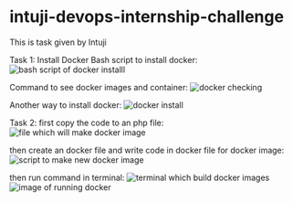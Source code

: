 # intuji-devops-internship-challenge
This is task given by Intuji

Task 1: Install Docker
Bash script to install docker:
![bash script of docker installl](https://github.com/Rakshya05/intuji-devops-internship-challenge/assets/135014386/f01d1b23-18ff-4c76-bcba-08d9e9b0455e)

Command to see docker images and container:
![docker checking](https://github.com/Rakshya05/intuji-devops-internship-challenge/assets/135014386/e9b48968-c04c-4ed7-a1ef-77efb396b845)

 Another way to install docker:
![docker install](https://github.com/Rakshya05/intuji-devops-internship-challenge/assets/135014386/a2a91a94-605e-4f96-a6ab-842848e6b9cd)

Task 2:
first copy the code to an php file:
![file which will make docker image](https://github.com/Rakshya05/intuji-devops-internship-challenge/assets/135014386/e81f485d-9107-4c13-ad06-cca46785073b)

then create an docker file and write code in docker file for docker image:
![script to make new docker image](https://github.com/Rakshya05/intuji-devops-internship-challenge/assets/135014386/fdc73a71-feac-4821-b49d-f4fa011212ef)

then run command in terminal:
![terminal which build docker images](https://github.com/Rakshya05/intuji-devops-internship-challenge/assets/135014386/6ba0a070-0a98-4ec1-ad94-6cd6ab5ae59f)
![image of running docker](https://github.com/Rakshya05/intuji-devops-internship-challenge/assets/135014386/e1f20117-f4fd-4d52-ab56-e5fd3dacc7c4)






